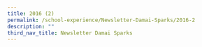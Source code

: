 ```yaml
---
title: 2016 (2)
permalink: /school-experience/Newsletter-Damai-Sparks/2016-2
description: ""
third_nav_title: Newsletter Damai Sparks
---
```

